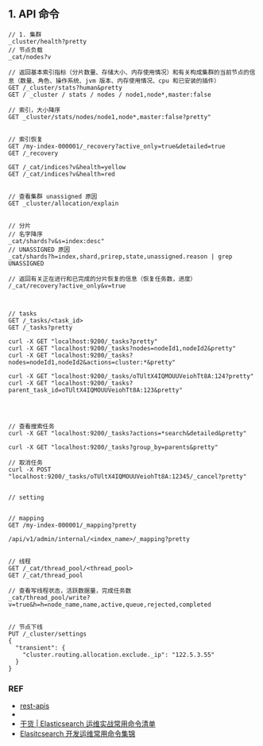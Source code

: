 

## 1. API 命令

```
// 1. 集群
_cluster/health?pretty
// 节点负载
_cat/nodes?v

// 返回基本索引指标（分片数量、存储大小、内存使用情况）和有关构成集群的当前节点的信息（数量、角色、操作系统、jvm 版本、内存使用情况、cpu 和已安装的插件）
GET /_cluster/stats?human&pretty
GET / _cluster / stats / nodes / node1,node*,master:false 

// 索引，大小降序
GET _cluster/stats/nodes/node1,node*,master:false?pretty"


// 索引恢复
GET /my-index-000001/_recovery?active_only=true&detailed=true
GET /_recovery

GET /_cat/indices?v&health=yellow
GET /_cat/indices?v&health=red


// 查看集群 unassigned 原因
GET _cluster/allocation/explain


// 分片
// 名字降序
_cat/shards?v&s=index:desc"
// UNASSIGNED 原因
_cat/shards?h=index,shard,prirep,state,unassigned.reason | grep UNASSIGNED

// 返回有关正在进行和已完成的分片恢复的信息（恢复任务数，进度）
/_cat/recovery?active_only&v=true



// tasks
GET /_tasks/<task_id>
GET /_tasks?pretty

curl -X GET "localhost:9200/_tasks?pretty"
curl -X GET "localhost:9200/_tasks?nodes=nodeId1,nodeId2&pretty"
curl -X GET "localhost:9200/_tasks?nodes=nodeId1,nodeId2&actions=cluster:*&pretty"

curl -X GET "localhost:9200/_tasks/oTUltX4IQMOUUVeiohTt8A:124?pretty"
curl -X GET "localhost:9200/_tasks?parent_task_id=oTUltX4IQMOUUVeiohTt8A:123&pretty"




// 查看搜索任务
curl -X GET "localhost:9200/_tasks?actions=*search&detailed&pretty"

curl -X GET "localhost:9200/_tasks?group_by=parents&pretty"

// 取消任务
curl -X POST "localhost:9200/_tasks/oTUltX4IQMOUUVeiohTt8A:12345/_cancel?pretty"


// setting


// mapping
GET /my-index-000001/_mapping?pretty

/api/v1/admin/internal/<index_name>/_mapping?pretty


// 线程
GET /_cat/thread_pool/<thread_pool>
GET /_cat/thread_pool

// 查看写线程状态，活跃数据量，完成任务数
_cat/thread_pool/write?v=true&h=h=node_name,name,active,queue,rejected,completed


// 节点下线
PUT /_cluster/settings
{
  "transient": {
    "cluster.routing.allocation.exclude._ip": "122.5.3.55"
  }
}

```



### REF

- [rest-apis](https://www.elastic.co/guide/en/elasticsearch/reference/current/rest-apis.html)
- 
- [干货 | Elasticsearch 运维实战常用命令清单](https://mp.weixin.qq.com/s?__biz=MzI2NDY1MTA3OQ==&mid=2247485141&idx=1&sn=c785d6c128761c33f9744bf1454a472a)
- [Elasitcsearch 开发运维常用命令集锦](https://mp.weixin.qq.com/s?__biz=MzI2NDY1MTA3OQ==&mid=2247487406&idx=1&sn=7f4d62b2710af7a833a66371c873d8af)

